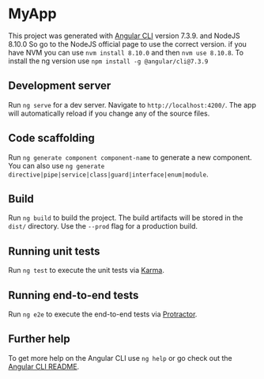 # MyApp

This project was generated with [Angular CLI](https://github.com/angular/angular-cli) version 7.3.9. and NodeJS 8.10.0
So go to the NodeJS official page to use the correct version. if you have NVM you can use `nvm install 8.10.0` and then `nvm use 8.10.8`.
To install the ng version use `npm install -g @angular/cli@7.3.9` 

## Development server

Run `ng serve` for a dev server. Navigate to `http://localhost:4200/`. The app will automatically reload if you change any of the source files.

## Code scaffolding

Run `ng generate component component-name` to generate a new component. You can also use `ng generate directive|pipe|service|class|guard|interface|enum|module`.

## Build

Run `ng build` to build the project. The build artifacts will be stored in the `dist/` directory. Use the `--prod` flag for a production build.

## Running unit tests

Run `ng test` to execute the unit tests via [Karma](https://karma-runner.github.io).

## Running end-to-end tests

Run `ng e2e` to execute the end-to-end tests via [Protractor](http://www.protractortest.org/).

## Further help

To get more help on the Angular CLI use `ng help` or go check out the [Angular CLI README](https://github.com/angular/angular-cli/blob/master/README.md).
